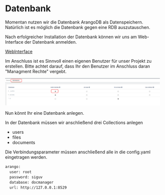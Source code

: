 # Datenbank

Momentan nutzen wir die Datenbank ArangoDB als Datenspeichern. Natürlich ist
es möglich die Datenbank gegen eine RDB auszutauschen.


Nach erfolgreicher Installation der Datenbank können wir uns am Web-Interface
der Datenbank anmelden.

[WebInterface](http://localhost:8529)


Im Anschluss ist es Sinnvoll einen eigenen Benutzer für unser Projekt zu erstellen.
Bitte achtet darauf, dass Ihr den Benutzer im Anschluss daran "Managment Rechte" vergebt.




![Screenshot](images/permisson_arango_user.png "Permission ArangoDB")


Nun könnt Ihr eine Datenbank anlegen.


In der Datenbank müssen wir anschließend drei Collections anlegen

 - users
 - files
 - documents


Die Verbindungsparameter müssen anschließend alle in die config.yaml eingetragen werden.

``` bash
arango:
  user: root
  password: siguv
  database: docmanager
  url: http://127.0.0.1:8529
```